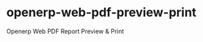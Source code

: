 openerp-web-pdf-preview-print
=============================

Openerp Web PDF Report Preview &amp; Print